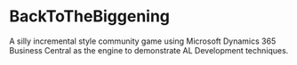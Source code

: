# BackToTheBiggening
A silly incremental style community game using Microsoft Dynamics 365 Business Central as the engine to demonstrate AL Development techniques.
